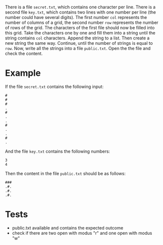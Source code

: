 There is a file `secret.txt`, which contains one character per line. There is a second file `key.txt`, which contains
two lines with one number per line (the number could have several digits). The first number `col` represents the number
of columns of a grid, the second number `row` represents the number of rows of the grid. The characters of the first
file should now be filled into this grid. Take the characters one by one and fill them into a string until the string
contains `col` characters. Append the string to a list. Then create a new string the same way. Continue, until the
number of strings is equal to `row`.  Now, write all the strings into a file `public.txt`. Open the the file and check
the content.

# Example
If the file `secret.txt` contains the following input:

    #
    #
    #
    .
    #
    .
    .
    #
    .
    .
    #
    .

And the file `key.txt` contains the following numbers:

    3
    4

Then the content in the file `public.txt` should be as follows:

    ###
    .#.
    .#.
    .#.

# Tests
- public.txt available and contains the expected outcome
- check if there are two open with modus "r" and one open with modus "w"

